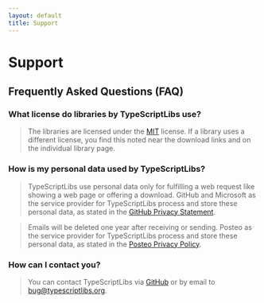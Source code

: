 ```yaml
---
layout: default
title: Support
---
```




# Support



## Frequently Asked Questions (FAQ)

### What license do libraries by TypeScriptLibs use?

> The libraries are licensed under the [MIT](license.md) license. If a library
uses a different license, you find this noted near the download links and on the
individual library page.

### How is my personal data used by TypeScriptLibs?

> TypeScriptLibs use personal data only for fulfilling a web request like
showing a web page or offering a download. GitHub and Microsoft as the service
provider for TypeScriptLibs process and store these personal data, as stated in
the [GitHub Privacy Statement](https://help.github.com/articles/github-privacy-statement/).

> Emails will be deleted one year after receiving or sending. Posteo as the
service provider for TypeScriptLibs process and store these personal data, as
stated in the [Posteo Privacy Policy](https://posteo.de/en/site/privacy_policy).

### How can I contact you?

> You can contact TypeScriptLibs via [GitHub](https://github.com/typescriptlibs)
or by email to [bug@typescriptlibs.org](mailto:bug@typescriptlibs.org).
